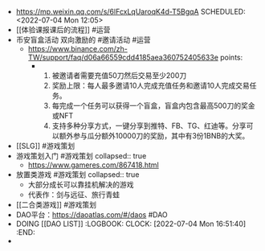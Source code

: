 - https://mp.weixin.qq.com/s/6lFcxLqUaroqK4d-T5BgqA
  SCHEDULED: <2022-07-04 Mon 12:05>
- [[体验课报课后的流程]] #运营
- 币安盲盒活动 双向激励的 #邀请活动 #运营
	- https://www.binance.com/zh-TW/support/faq/d06a66559cdd4185aea360752405633e
	  points:
		- 1. 被邀请者需要充值50刀然后交易至少200刀
		  2. 奖励上限：每人最多邀请10人完成充值任务和邀请10人完成交易任务。
		  3. 每完成一个任务可以获得一个盲盒，盲盒内包含最高500刀的奖金 或NFT
		  4. 支持多种分享方式，一键分享到推特、FB、TG、红迪等。分享可以额外参与瓜分额外10000刀的奖励，其中有3份1BNB的大奖。
- [[SLG]] #游戏策划
- 游戏策划入门 #游戏策划
  collapsed:: true
	- https://www.gameres.com/867418.html
- 放置类游戏 #游戏策划
  collapsed:: true
	- 大部分成长可以靠挂机解决的游戏
	- 代表作：剑与远征、旅行青蛙
- [[二合类游戏]] #游戏策划
- DAO平台：https://daoatlas.com/#/daos #DAO
- DOING [[DAO LIST]]
  :LOGBOOK:
  CLOCK: [2022-07-04 Mon 16:51:40]
  :END:
-